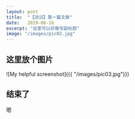 ```yaml
---
layout: post
title:  "【测试】第一篇文章"
date:   2019-06-16
excerpt: "这里可以好像写副标题"
image: "/images/pic02.jpg"
---
```


## 这里放个图片

![My helpful screenshot]({{ "/images/pic03.jpg"}})

## 结束了
嗯